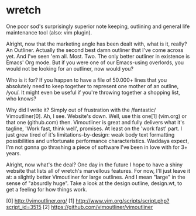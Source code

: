 wretch
=================

One poor sod's surprisingly superior note keeping, outlining and general
life maintenance tool (also: vim plugin).

Alright, now that the marketing angle has been dealt with, what is it,
really?  An Outliner.  Actually the second best damn outliner that I've
come across yet.  And I've seen 'em all.  Most.  Two.  The only better
outliner in existence is Emacs' Org mode.  But if you were one of our
Emacs-using overlords, you would not be looking for an outliner, now
would you?

Who is it for?  If you happen to have a file of 50.000+ lines that you
absolutely need to keep together to represent one mother of an outline,
/you/.  It might even be useful if you're throwing together a shopping
list, who knows?

Why did I write it?  Simply out of frustration with the /fantastic/
Vimoutliner[0].  Ah, I see.  Website's down.  Well, use this one[1]
(vim.org) or that one (github.com) then.  Vimoutliner is great and fully
delivers what it's tagline, 'Work fast, think well', promises.  At least
on the 'work fast' part.  I just grew tired of it's
limitations-by-design: weak body text formatting possibilities and
unfortunate performance characteristics.  Waddaya expect, I'm not gonna
go thrashing a piece of software I've been in love with for 3+ years.

Alright, now what's the deal?  One day in the future I hope to have
a shiny website that lists all of wretch's marvellous features.  For
now, I'll just leave it at: a slightly better Vimoutliner for large
outlines.  And I mean "large" in the sense of "absurdly huge".  Take
a look at the design outline, design.wt, to get a feeling for how things
work.


[0] http://vimoutliner.org/
[1] http://www.vim.org/scripts/script.php?script_id=3515
[2] https://github.com/vimoutliner/vimoutliner

